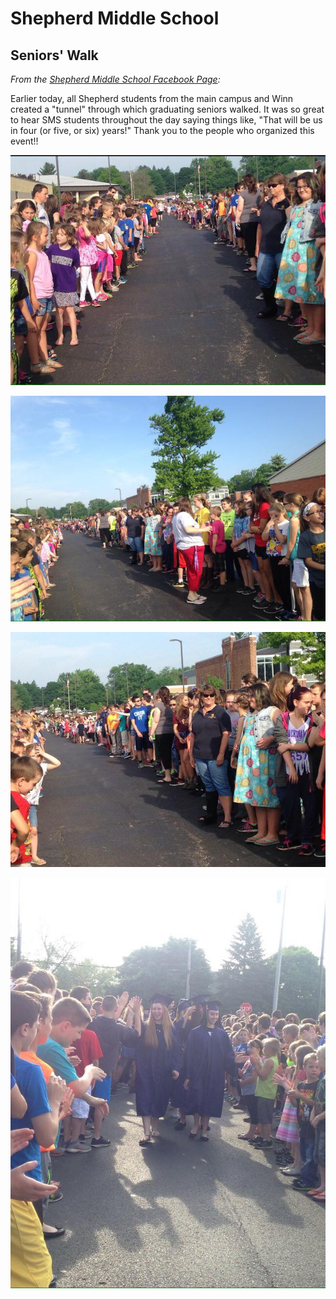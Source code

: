 # Shepherd Middle School

## Seniors' Walk

*From the [Shepherd Middle School Facebook Page](https://www.facebook.com/sms.shepherdmi/):*

Earlier today, all Shepherd students from the main campus and Winn created a "tunnel" through which graduating seniors walked. It was so great to hear SMS students throughout the day saying things like, "That will be us in four (or five, or six) years!" Thank you to the people who organized this event!!

![](sms_seniorswalk_001.jpg)

![](sms_seniorswalk_002.jpg)

![](sms_seniorswalk_003.jpg)

![](sms_seniorswalk_004.jpg)
